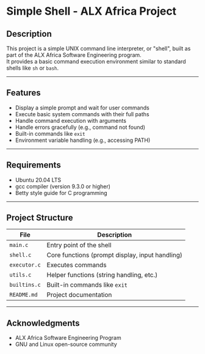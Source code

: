 
# Simple Shell - ALX Africa Project

## Description
This project is a simple UNIX command line interpreter, or "shell", built as part of the ALX Africa Software Engineering program.  
It provides a basic command execution environment similar to standard shells like `sh` or `bash`.

---

## Features
- Display a simple prompt and wait for user commands
- Execute basic system commands with their full paths
- Handle command execution with arguments
- Handle errors gracefully (e.g., command not found)
- Built-in commands like `exit`
- Environment variable handling (e.g., accessing PATH)

---

## Requirements
- Ubuntu 20.04 LTS
- gcc compiler (version 9.3.0 or higher)
- Betty style guide for C programming

---

## Project Structure
| File | Description |
|-----|-------------|
| `main.c` | Entry point of the shell |
| `shell.c` | Core functions (prompt display, input handling) |
| `executor.c` | Executes commands |
| `utils.c` | Helper functions (string handling, etc.) |
| `builtins.c` | Built-in commands like `exit` |
| `README.md` | Project documentation |

---


## Acknowledgments
- ALX Africa Software Engineering Program
- GNU and Linux open-source community

